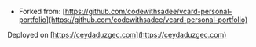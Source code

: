 * Forked from: [https://github.com/codewithsadee/vcard-personal-portfolio](https://github.com/codewithsadee/vcard-personal-portfolio)


Deployed on [https://ceydaduzgec.com](https://ceydaduzgec.com)
